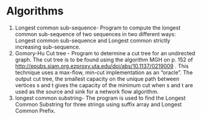 # Algorithms
1. Longest common sub-sequence-
      Program to compute the longest common sub-sequence of two sequences in two different ways: Longest common sub-sequence and Longest common strictly increasing sub-sequence.
2. Gomory-Hu Cut tree -
      Program to determine a cut tree for an undirected graph. The cut tree is to be found using the algorithm MGH on p. 152 of http://epubs.siam.org.ezproxy.uta.edu/doi/abs/10.1137/0219009 .  This technique uses a max-flow, min-cut implementation as an “oracle”.
      The output cut tree, the smallest capacity on the unique path between vertices s and t gives the capacity of the minimum cut when s and t are used as the source and sink for a network flow algorithm.
3. longest common substring-
      The program is used to find the Longest Common Substring for three strings using suffix array and Longest Common Prefix.
